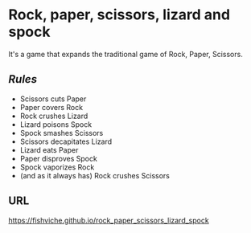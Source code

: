 # Rock, paper, scissors, lizard and spock
It's a game that expands the traditional game of Rock, Paper, Scissors.

## _Rules_

- Scissors cuts Paper
- Paper covers Rock
- Rock crushes Lizard
- Lizard poisons Spock
- Spock smashes Scissors
- Scissors decapitates Lizard
- Lizard eats Paper
- Paper disproves Spock
- Spock vaporizes Rock
- (and as it always has) Rock crushes Scissors

## URL
https://fishviche.github.io/rock_paper_scissors_lizard_spock